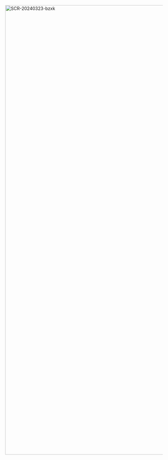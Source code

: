 <img width="1440" alt="SCR-20240323-bzxk" src="https://github.com/ALL-ALL-ALL/TP-POKEDEX/assets/157831738/9ffe9a04-bae3-4ca0-8789-23de59b1a7f2">
